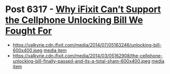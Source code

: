 # Post 6317 - [Why iFixit Can&#8217;t Support the Cellphone Unlocking Bill We Fought For](https://www.ifixit.com/News/6317/why-ifixit-cant-support-the-cellphone-unlocking-bill-we-fought-for)

- https://valkyrie.cdn.ifixit.com/media/2014/07/05163246/unlocking-bill-600x400.jpeg [media item](media-27997.md)
- https://valkyrie.cdn.ifixit.com/media/2014/03/05162908/the-cellphone-unlocking-bill-finally-passed-and-its-a-total-sham-600x400.jpeg [media item](media-28041.md)